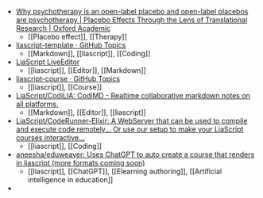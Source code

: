 - [Why psychotherapy is an open-label placebo and open-label placebos are psychotherapy | Placebo Effects Through the Lens of Translational Research | Oxford Academic](https://academic.oup.com/book/54240/chapter/422452976?login=false)
	- [[Placebo effect]], [[Therapy]]
- [liascript-template · GitHub Topics](https://github.com/topics/liascript-template)
	- [[Markdown]], [[liascript]], [[Coding]]
- [LiaScript LiveEditor](https://liascript.github.io/LiveEditor/examples.html)
	- [[liascript]], [[Editor]], [[Markdown]]
- [liascript-course · GitHub Topics](https://github.com/topics/liascript-course)
	- [[liascript]], [[Course]]
- [LiaScript/CodiLIA: CodiMD - Realtime collaborative markdown notes on all platforms.](https://github.com/liascript/codilia)
	- [[Markdown]], [[Editor]], [[liascript]]
- [LiaScript/CodeRunner-Elixir: A WebServer that can be used to compile and execute code remotely... Or use our setup to make your LiaScript courses interactive...](https://github.com/LiaScript/CodeRunner-Elixir)
	- [[liascript]], [[Coding]]
- [aneesha/eduweaver: Uses ChatGPT to auto create a course that renders in liascript (more formats coming soon)](https://github.com/aneesha/eduweaver)
	- [[liascript]], [[ChatGPT]], [[Elearning authoring]], [[Artificial intelligence in education]]
-